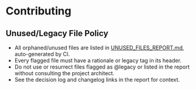# Contributing

## Unused/Legacy File Policy

- All orphaned/unused files are listed in [UNUSED_FILES_REPORT.md](./UNUSED_FILES_REPORT.md), auto-generated by CI.
- Every flagged file must have a rationale or legacy tag in its header.
- Do not use or resurrect files flagged as @legacy or listed in the report without consulting the project architect.
- See the decision log and changelog links in the report for context. 